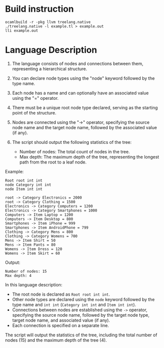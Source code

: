 
# Build instruction
```
ocamlbuild -r -pkg llvm treelang.native
./treelang.native -l example.tl > example.out
lli example.out
```



# Language Description

1. The language consists of nodes and connections between them, representing a hierarchical structure.

2. You can declare node types using the "node" keyword followed by the type name.

3. Each node has a name and can optionally have an associated value using the "=" operator.

4. There must be a unique root node type declared, serving as the starting point of the structure.

5. Nodes are connected using the "->" operator, specifying the source node name and the target node name, followed by the associated value (if any).

6. The script should output the following statistics of the tree:
   - Number of nodes: The total count of nodes in the tree.
   - Max depth: The maximum depth of the tree, representing the longest path from the root to a leaf node.

Example:

```
Root root int int
node Category int int
node Item int int

root -> Category Electronics = 2000
root -> Category Clothing = 1500
Electronics -> Category Computers = 1200
Electronics -> Category Smartphones = 1000
Computers -> Item Laptop = 1200
Computers -> Item Desktop = 800
Smartphones -> Item iPhone = 999
Smartphones -> Item AndroidPhone = 799
Clothing -> Category Mens = 800
Clothing -> Category Womens = 700
Mens -> Item Shirt = 50
Mens -> Item Pants = 80
Womens -> Item Dress = 120
Womens -> Item Skirt = 60
```

Output:

```
Number of nodes: 15
Max depth: 4
```

In this language description:

- The root node is declared as `Root root int int`.
- Other node types are declared using the `node` keyword followed by the type name and `int int` (`Category int int` and `Item int int`).
- Connections between nodes are established using the `->` operator, specifying the source node name, followed by the target node type, target node name, and associated value (if any).
- Each connection is specified on a separate line.

The script will output the statistics of the tree, including the total number of nodes (15) and the maximum depth of the tree (4).
